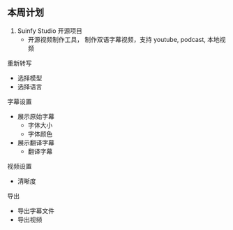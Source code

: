 ## 本周计划

1. Suinfy Studio 开源项目
   - 开源视频制作工具， 制作双语字幕视频，支持 youtube, podcast, 本地视频

重新转写

- 选择模型
- 选择语言

字幕设置

- 展示原始字幕
  - 字体大小
  - 字体颜色
- 展示翻译字幕
  - 翻译字幕

视频设置

- 清晰度

导出

- 导出字幕文件
- 导出视频

